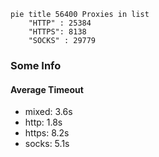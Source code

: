 
```mermaid
pie title 56400 Proxies in list
    "HTTP" : 25384
    "HTTPS": 8138
    "SOCKS" : 29779
```

### Some Info
#### Average Timeout

- mixed: 3.6s
- http: 1.8s
- https: 8.2s
- socks: 5.1s